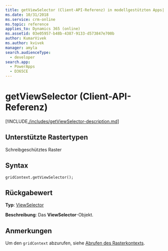 ```yaml
---
title: getViewSelector (Client-API-Referenz) in modellgestützten Apps| MicrosoftDocs
ms.date: 10/31/2018
ms.service: crm-online
ms.topic: reference
applies_to: Dynamics 365 (online)
ms.assetid: 03e05957-b48b-4387-9133-d573847e700b
author: KumarVivek
ms.author: kvivek
manager: amyla
search.audienceType:
  - developer
search.app:
  - PowerApps
  - D365CE
---
```

# <a name="getviewselector-client-api-reference"></a>getViewSelector (Client-API-Referenz)



[!INCLUDE[./includes/getViewSelector-description.md](./includes/getViewSelector-description.md)]

## <a name="grid-types-supported"></a>Unterstützte Rastertypen

Schreibgeschütztes Raster

## <a name="syntax"></a>Syntax

`gridContext.getViewSelector();`

## <a name="return-value"></a>Rückgabewert

**Typ**: [ViewSelector](../viewselector.md)

**Beschreibung**: Das **ViewSelector**-Objekt.

## <a name="remarks"></a>Anmerkungen

Um den `gridContext` abzurufen, siehe [Abrufen des Rasterkontexts](../../grids.md#bkmk_gridcontext).




